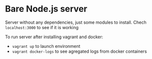 Bare Node.js server
===================

Server without any dependencies, just some modules to install. Chech `localhost:3000` to see if it is working

To run server after installing vagrant and docker:

 - `vagrant up` to launch environment
 - `vagrant docker-logs` to see agregated logs from docker containers
